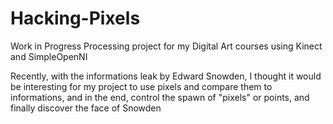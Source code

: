 # Hacking-Pixels
Work in Progress
Processing project for my Digital Art courses using Kinect and SimpleOpenNI

Recently, with the informations leak by Edward Snowden, I thought it would be interesting for my project to use pixels and compare them to informations, and in the end, control the spawn of "pixels" or points, and finally discover the face of Snowden
